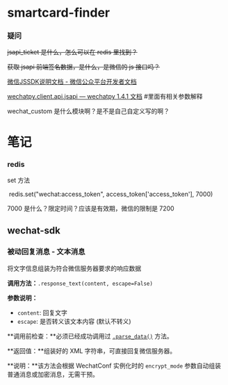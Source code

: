 # smartcard-finder

### 疑问

~~jsapi_ticket 是什么，怎么可以在 redis 里找到？~~

~~获取 jsapi 前端签名数据，是什么，是微信的 js 接口吗？~~

[微信JSSDK说明文档 - 微信公众平台开发者文档](http://mp.weixin.qq.com/wiki/7/aaa137b55fb2e0456bf8dd9148dd613f.html)

[wechatpy.client.api.jsapi — wechatpy 1.4.1 文档](http://docs.wechatpy.org/zh_CN/master/_modules/wechatpy/client/api/jsapi.html) #里面有相关参数解释



wechat_custom 是什么模块啊？是不是自己自定义写的啊？

# 笔记

### redis

set 方法

​    redis.set("wechat:access_token", access_token['access_token'], 7000)

7000 是什么？限定时间？应该是有效期，微信的限制是 7200



## wechat-sdk

### 被动回复消息 - 文本消息

将文字信息组装为符合微信服务器要求的响应数据

**调用方法：**`.response_text(content, escape=False)`

**参数说明：**

- `content`: 回复文字
- `escape`: 是否转义该文本内容 (默认不转义)

**调用前检查：**必须已经成功调用过 [`.parse_data()`](https://wechat-sdk.doraemonext.com/official/message/#xml) 方法。

**返回值：**组装好的 XML 字符串，可直接回复微信服务器。

**说明：**该方法会根据 WechatConf 实例化时的 `encrypt_mode` 参数自动组装普通消息或加密消息，无需干预。

